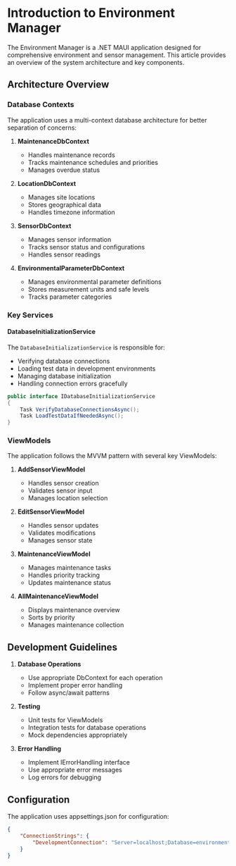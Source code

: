 # Introduction to Environment Manager

The Environment Manager is a .NET MAUI application designed for comprehensive environment and sensor management. This article provides an overview of the system architecture and key components.

## Architecture Overview

### Database Contexts

The application uses a multi-context database architecture for better separation of concerns:

1. **MaintenanceDbContext**
   - Handles maintenance records
   - Tracks maintenance schedules and priorities
   - Manages overdue status

2. **LocationDbContext**
   - Manages site locations
   - Stores geographical data
   - Handles timezone information

3. **SensorDbContext**
   - Manages sensor information
   - Tracks sensor status and configurations
   - Handles sensor readings

4. **EnvironmentalParameterDbContext**
   - Manages environmental parameter definitions
   - Stores measurement units and safe levels
   - Tracks parameter categories

### Key Services

#### DatabaseInitializationService

The `DatabaseInitializationService` is responsible for:
- Verifying database connections
- Loading test data in development environments
- Managing database initialization
- Handling connection errors gracefully

```csharp
public interface IDatabaseInitializationService
{
    Task VerifyDatabaseConnectionsAsync();
    Task LoadTestDataIfNeededAsync();
}
```

### ViewModels

The application follows the MVVM pattern with several key ViewModels:

1. **AddSensorViewModel**
   - Handles sensor creation
   - Validates sensor input
   - Manages location selection

2. **EditSensorViewModel**
   - Handles sensor updates
   - Validates modifications
   - Manages sensor state

3. **MaintenanceViewModel**
   - Manages maintenance tasks
   - Handles priority tracking
   - Updates maintenance status

4. **AllMaintenanceViewModel**
   - Displays maintenance overview
   - Sorts by priority
   - Manages maintenance collection

## Development Guidelines

1. **Database Operations**
   - Use appropriate DbContext for each operation
   - Implement proper error handling
   - Follow async/await patterns

2. **Testing**
   - Unit tests for ViewModels
   - Integration tests for database operations
   - Mock dependencies appropriately

3. **Error Handling**
   - Implement IErrorHandling interface
   - Use appropriate error messages
   - Log errors for debugging

## Configuration

The application uses appsettings.json for configuration:
```json
{
    "ConnectionStrings": {
        "DevelopmentConnection": "Server=localhost;Database=environmentdb;User Id=environmentapp;Password=<password>;TrustServerCertificate=True;Encrypt=True;"
    }
}
```
